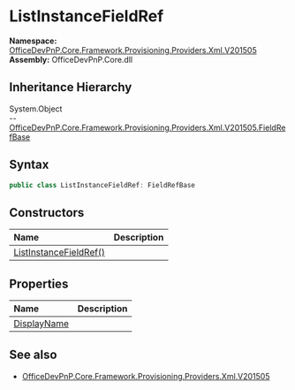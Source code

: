 # ListInstanceFieldRef
  

**Namespace:** [OfficeDevPnP.Core.Framework.Provisioning.Providers.Xml.V201505](OfficeDevPnP.Core.Framework.Provisioning.Providers.Xml.V201505.md)  
**Assembly:** OfficeDevPnP.Core.dll  
## Inheritance Hierarchy
System.Object  
--  [OfficeDevPnP.Core.Framework.Provisioning.Providers.Xml.V201505.FieldRefBase](OfficeDevPnP.Core.Framework.Provisioning.Providers.Xml.V201505.FieldRefBase.md)
## Syntax
```C#
public class ListInstanceFieldRef: FieldRefBase
```
## Constructors
|**Name**|**Description**|
|:-----|:-----|
| [ListInstanceFieldRef()](OfficeDevPnP.Core.Framework.Provisioning.Providers.Xml.V201505.ListInstanceFieldRef.ctor1.md) | 
## Properties
|**Name**|**Description**|
|:-----|:-----|
| [DisplayName](OfficeDevPnP.Core.Framework.Provisioning.Providers.Xml.V201505.ListInstanceFieldRef.DisplayName.md) | 
## See also
- [OfficeDevPnP.Core.Framework.Provisioning.Providers.Xml.V201505](OfficeDevPnP.Core.Framework.Provisioning.Providers.Xml.V201505.md)
